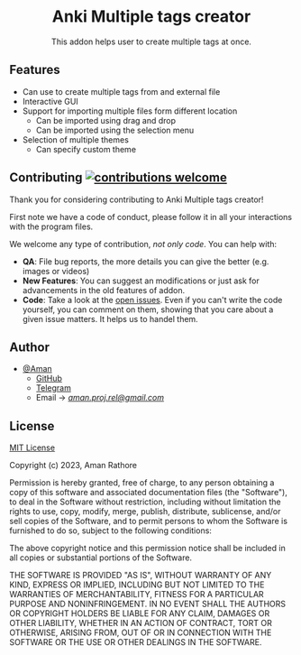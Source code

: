 <div align="center">
  <h1>Anki Multiple tags creator</h1>
</div>

<p align="center">
  This addon helps user to create multiple tags at once.
  <!-- TODO add some of the github badges and shields-->
</p>


## Features

* Can use to create multiple tags from and external file
* Interactive GUI
* Support for importing multiple files form different location
  * Can be imported using drag and drop
  * Can be imported using the selection menu
* Selection of multiple themes
  * Can specify custom theme


## Contributing [![contributions welcome](https://img.shields.io/badge/contributions-welcome-brightgreen.svg?style=flat)](issues.md)

Thank you for considering contributing to Anki Multiple tags creator!

First note we have a code of conduct, please follow it in all your interactions with the program files.

We welcome any type of contribution, _not only code_. You can help with:
- **QA**: File bug reports, the more details you can give the better (e.g. images or videos)
- **New Features**: You can suggest an modifications or just ask for advancements in the old features of addon.
- **Code**: Take a look at the [open issues](issues.md). Even if you can't write the code yourself, you can comment on them, showing that you care about a given issue matters. It helps us to handel them.


## Author

- [@Aman](https://www.github.com/AmanRathoreP)
   - [GitHub](https://www.github.com/AmanRathoreM)
   - [Telegram](https://t.me/aman0864)
   - Email -> *aman.proj.rel@gmail.com*
## License

[MIT License](https://choosealicense.com/licenses/mit/)

Copyright (c) 2023, Aman Rathore

Permission is hereby granted, free of charge, to any person obtaining a copy
of this software and associated documentation files (the "Software"), to deal
in the Software without restriction, including without limitation the rights
to use, copy, modify, merge, publish, distribute, sublicense, and/or sell
copies of the Software, and to permit persons to whom the Software is
furnished to do so, subject to the following conditions:

The above copyright notice and this permission notice shall be included in all
copies or substantial portions of the Software.

THE SOFTWARE IS PROVIDED "AS IS", WITHOUT WARRANTY OF ANY KIND, EXPRESS OR
IMPLIED, INCLUDING BUT NOT LIMITED TO THE WARRANTIES OF MERCHANTABILITY,
FITNESS FOR A PARTICULAR PURPOSE AND NONINFRINGEMENT. IN NO EVENT SHALL THE
AUTHORS OR COPYRIGHT HOLDERS BE LIABLE FOR ANY CLAIM, DAMAGES OR OTHER
LIABILITY, WHETHER IN AN ACTION OF CONTRACT, TORT OR OTHERWISE, ARISING FROM,
OUT OF OR IN CONNECTION WITH THE SOFTWARE OR THE USE OR OTHER DEALINGS IN THE
SOFTWARE.
